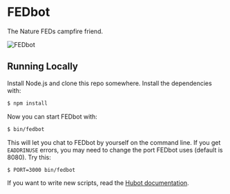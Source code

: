 
FEDbot
======

The Nature FEDs campfire friend.

![FEDbot](https://raw.github.com/rowanmanning/fedbot/master/images/fedbot.png)


Running Locally
---------------

Install Node.js and clone this repo somewhere. Install the dependencies with:

```sh
$ npm install
```

Now you can start FEDbot with:

```sh
$ bin/fedbot
```

This will let you chat to FEDbot by yourself on the command line. If you get `EADDRINUSE` errors, you may need to change the port FEDbot uses (default is 8080). Try this:

```sh
$ PORT=3000 bin/fedbot
```

If you want to write new scripts, read the [Hubot documentation](https://github.com/github/hubot/blob/master/docs/scripting.md#readme).

